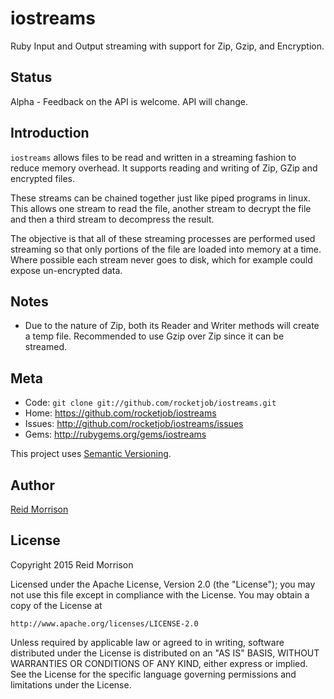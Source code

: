 # iostreams

Ruby Input and Output streaming with support for Zip, Gzip, and Encryption.

## Status

Alpha - Feedback on the API is welcome. API will change.

## Introduction

`iostreams` allows files to be read and written in a streaming fashion to reduce
memory overhead. It supports reading and writing of Zip, GZip and encrypted files.

These streams can be chained together just like piped programs in linux.
This allows one stream to read the file, another stream to decrypt the file and
then a third stream to decompress the result.

The objective is that all of these streaming processes are performed used streaming
so that only portions of the file are loaded into memory at a time.
Where possible each stream never goes to disk, which for example could expose
un-encrypted data.

## Notes

* Due to the nature of Zip, both its Reader and Writer methods will create
  a temp file. Recommended to use Gzip over Zip since it can be streamed.

## Meta

* Code: `git clone git://github.com/rocketjob/iostreams.git`
* Home: <https://github.com/rocketjob/iostreams>
* Issues: <http://github.com/rocketjob/iostreams/issues>
* Gems: <http://rubygems.org/gems/iostreams>

This project uses [Semantic Versioning](http://semver.org/).

## Author

[Reid Morrison](https://github.com/reidmorrison)

## License

Copyright 2015 Reid Morrison

Licensed under the Apache License, Version 2.0 (the "License");
you may not use this file except in compliance with the License.
You may obtain a copy of the License at

    http://www.apache.org/licenses/LICENSE-2.0

Unless required by applicable law or agreed to in writing, software
distributed under the License is distributed on an "AS IS" BASIS,
WITHOUT WARRANTIES OR CONDITIONS OF ANY KIND, either express or implied.
See the License for the specific language governing permissions and
limitations under the License.
